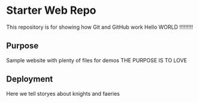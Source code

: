 # Starter Web Repo

This repository is for showing how Git and GitHub work
Hello WORLD !!!!!!!!!

## Purpose

Sample website with plenty of files for demos
THE PURPOSE IS TO LOVE

## Deployment

Here we tell storyes about knights and faeries